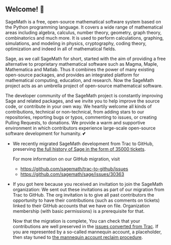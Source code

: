 ## Welcome! 👋

SageMath is a free, open-source mathematical software system based on the
Python programming language. It covers a wide range of mathematical areas
including algebra, calculus, number theory, geometry, graph theory,
combinatorics and much more. It is used to perform calculations, graphing,
simulations, and modeling in physics, cryptography, coding theory, optimization
and indeed in all of mathematical fields.

Sage, as we call SageMath for short, started with the aim of providing a free
alternative to proprietary mathematical software such as Magma, Maple,
Mathematica and Matlab. Thus it combines the power of many existing open-source
packages, and provides an integrated platform for mathematical computing,
education, and research. Now the SageMath project acts as an umbrella project
of open-source mathematical software.

The developer community of the SageMath project is constantly improving Sage
and related packages, and we invite you to help improve the source code, or
contribute in your own way. We heartily welcome all kinds of contributions,
technical or non-technical, from adding stars to our repositories, reporting
bugs or typos, commenting to issues, or creating Pulling Requests, to
donations. We provide a warm and supportive environment in which contributors
experience large-scale open-source software development for humanity. :two_hearts:

- We recently migrated SageMath development from Trac to GitHub,
  preserving [the full history of Sage in the form of 35000 tickets](https://github.com/sagemath/sage/issues).

  For more information on our GitHub migration, visit

  - https://github.com/sagemath/trac-to-github/issues
  - https://github.com/sagemath/sage/issues/30363

- If you got here because you received an invitation to join the SageMath
  organization: We sent out these invitations as part of our migration from
  Trac to GitHub. The org invitation is to give all past contributors the
  opportunity to have their contributions (such as comments on tickets) linked
  to their GitHub accounts that we have on file.  Organization membership (with
  basic permissions) is a prerequisite for that.

  Now that the migration is complete, You can check that your contributions are
  well preserved in the [issues converted from Trac](https://github.com/sagemath/sage/issues).
  If you are represented by a so-called mannequin account, a placeholder, then stay tuned to
  [the mannequin account reclaim procedure](https://github.com/sagemath/trac-to-github/issues/173).



